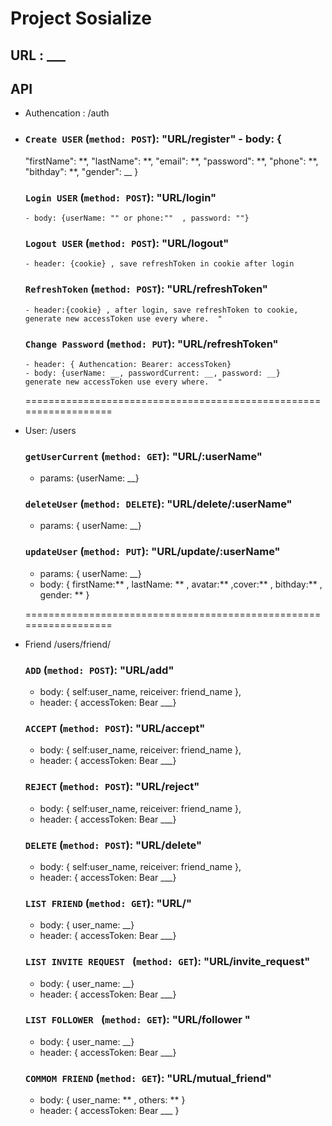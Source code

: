 # Project Sosialize

## URL : **\_\_\_**

## API

- Authencation : /auth
- ### `Create USER` (`method: POST`): "URL/register" - body: {
  "firstName": **,
  "lastName": **,
  "email": **,
  "password": **,
  "phone": **,
  "bithday": **,
  "gender": \_\_ }

    ### `Login USER` (`method: POST`): "URL/login"
      - body: {userName: "" or phone:""  , password: ""}
    ### `Logout USER` (`method: POST`): "URL/logout"
      - header: {cookie} , save refreshToken in cookie after login
   ### `RefreshToken` (`method: POST`): "URL/refreshToken"
      - header:{cookie} , after login, save refreshToken to cookie,
      generate new accessToken use every where.  "
   ### `Change Password` (`method: PUT`): "URL/refreshToken"
      - header: { Authencation: Bearer: accessToken}
      - body: {userName: __, passwordCurrent: __, password: __}
      generate new accessToken use every where.  "

  ==================================================================

- User: /users

  ### `getUserCurrent` (`method: GET`): "URL/:userName"

  - params: {userName: \_\_}

  ### `deleteUser` (`method: DELETE`): "URL/delete/:userName"

  - params: { userName: \_\_}

  ### `updateUser` (`method: PUT`): "URL/update/:userName"

  - params: { userName: \_\_}
  - body: { firstName:** , lastName: ** , avatar:** ,cover:** , bithday:** , gender: ** }

  ==================================================================

- Friend /users/friend/

  ### `ADD` (`method: POST`): "URL/add"

  - body: { self:user_name, reiceiver: friend_name },
  - header: { accessToken: Bear \_\_\_}

  ### `ACCEPT` (`method: POST`): "URL/accept"

  - body: { self:user_name, reiceiver: friend_name },
  - header: { accessToken: Bear \_\_\_}

  ### `REJECT` (`method: POST`): "URL/reject"

  - body: { self:user_name, reiceiver: friend_name },
  - header: { accessToken: Bear \_\_\_}

  ### `DELETE` (`method: POST`): "URL/delete"

  - body: { self:user_name, reiceiver: friend_name },
  - header: { accessToken: Bear \_\_\_}

  ### `LIST FRIEND` (`method: GET`): "URL/"

  - body: { user_name: \_\_}
  - header: { accessToken: Bear \_\_\_}

  ### `LIST INVITE REQUEST ` (`method: GET`): "URL/invite_request"

  - body: { user_name: \_\_}
  - header: { accessToken: Bear \_\_\_}

  ### `LIST FOLLOWER ` (`method: GET`): "URL/follower "

  - body: { user_name: \_\_}
  - header: { accessToken: Bear \_\_\_}

  ### `COMMOM FRIEND` (`method: GET`): "URL/mutual_friend"

  - body: { user_name: ** , others: ** }
  - header: { accessToken: Bear \_\_\_ }
